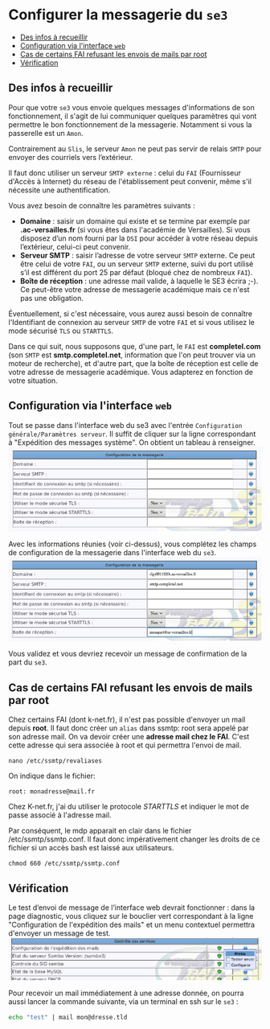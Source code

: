 # Configurer la messagerie du `se3`

* [Des infos à recueillir](#des-infos-à-recueillir)
* [Configuration via l'interface `web`](#configuration-via-linterface-web)
* [Cas de certains FAI refusant les envois de mails par root](#cas-de-certains-fai-refusant-les-envois-de-mails-par-root)
* [Vérification](#vérification)

## Des infos à recueillir

Pour que votre `se3` vous envoie quelques messages d'informations de son fonctionnement, il s'agit de lui communiquer quelques paramètres qui vont permettre le bon fonctionnement de la messagerie. Notamment si vous la passerelle est un `Amon`.

Contrairement au `Slis`, le serveur `Amon` ne peut pas servir de relais `SMTP` pour envoyer des courriels vers l’extérieur.

Il faut donc utiliser un serveur `SMTP externe` : celui du `FAI` (Fournisseur d'Accès à Internet) du réseau de l'établissement peut convenir, même s'il nécessite une authentification.

Vous avez besoin de connaître les paramètres suivants :

* **Domaine** : saisir un domaine qui existe et se termine par exemple par **.ac-versailles.fr** (si vous êtes dans l'académie de Versailles). Si vous disposez d’un nom fourni par la `DSI` pour accéder à votre réseau depuis l’extérieur, celui-ci peut convenir.
* **Serveur SMTP** : saisir l’adresse de votre serveur `SMTP` externe. Ce peut être celui de votre `FAI`, ou un serveur `SMTP` externe, suivi du port utilisé s’il est différent du port 25 par défaut (bloqué chez de nombreux `FAI`).
* **Boîte de réception** : une adresse mail valide, à laquelle le SE3 écrira ;-). Ce peut-être votre adresse de messagerie académique mais ce n'est pas une obligation.

Éventuellement, si c'est nécessaire, vous aurez aussi besoin de connaître l'Identifiant de connexion au serveur `SMTP` de votre `FAI` et si vous utilisez le mode sécurisé `TLS` ou `STARTTLS`.

Dans ce qui suit, nous supposons que, d'une part, le `FAI` est **completel.com** (son `SMTP` est **smtp.completel.net**, information que l'on peut trouver via un moteur de recherche), et d'autre part, que la boîte de réception est celle de votre adresse de messagerie académique. Vous adapterez en fonction de votre situation.


## Configuration via l'interface `web`

Tout se passe dans l'interface web du se3 avec l'entrée `Configuration générale/Paramètres serveur`. Il suffit de cliquer sur la ligne correspondant à "Expédition des messages système". On obtient un tableau à renseigner.
![messagerie_01](images/messagerie_01.png)

Avec les informations réunies (voir ci-dessus), vous complétez les champs de configuration de la messagerie dans l'interface web du `se3`.
![messagerie_03](images/messagerie_03.png)

Vous validez et vous devriez recevoir un message de confirmation de la part du `se3`.

## Cas de certains FAI refusant les envois de mails par root

Chez certains FAI (dont k-net.fr), il n'est pas possible d'envoyer un mail depuis **root**. Il faut donc créer un `alias` dans ssmtp: root sera appelé par son adresse mail. On va devoir créer une **adresse mail chez le FAI**. C'est cette adresse qui sera associée à root et qui permettra l'envoi de mail.

```
nano /etc/ssmtp/revaliases
```

On indique dans le fichier:

```
root: monadresse@mail.fr
```

Chez K-net.fr, j'ai du utiliser le protocole *STARTTLS* et indiquer le mot de passe associé à l'adresse mail.

Par conséquent, le mdp apparait en clair dans le fichier /etc/ssmtp/ssmtp.conf. Il faut donc impérativement changer les droits de ce fichier si un accès bash est laissé aux utilisateurs.

```
chmod 660 /etc/ssmtp/ssmtp.conf
```
## Vérification

Le test d’envoi de message de l’interface web devrait fonctionner : dans la page diagnostic, vous cliquez sur le bouclier vert correspondant à la ligne "Configuration de l'expédition des mails" et un menu contextuel permettra d'envoyer un message de test.
![messagerie_02](images/messagerie_02.png)

Pour recevoir un mail immédiatement à une adresse donnée, on pourra aussi lancer la commande suivante, via un terminal en ssh sur le `se3` :

```sh
echo "test" | mail mon@dresse.tld
```

